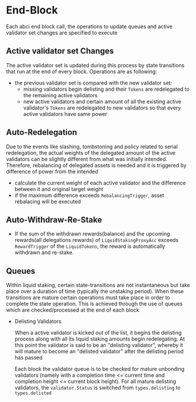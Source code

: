 <!-- order: 6 -->

# End-Block

Each abci end block call, the operations to update queues and active validator set changes are specified to execute

## Active validator set Changes

The active validator set is updated during this process by state transitions that run at the end of every block. Operations are as following:

- the previous validator set is compared with the new validator set:
  - missing validators begin delisting and their `Tokens` are redelegated to the remaining active validators
  - new active validators and certain amount of all the existing active validator's `Tokens` are redelegated to new validators so that every active validators have same power

## Auto-Redelegation

Due to the events like slashing, tombstoning and policy related to serial redelegation, the actual weights of the delegated amount of the active validators can be slightly different from what was initially intended. Therefore, rebalancing of delegated assets is needed and it is triggered by difference of power from the intended

- calculate the current weight of each active validator and the difference between it and original target weight
- if the maximum difference exceeds `RebalancingTrigger`, asset rebalacing will be executed

## Auto-Withdraw-Re-Stake

- If the sum of the withdrawn rewards(balance) and the upcoming rewards(all delegations rewards) of `LiquidStakingProxyAcc` exceeds `RewardTrigger` of the `LiquidTokens`, the reward is automatically withdrawn and re-stake.

## Queues

Within liquid staking, certain state-transitions are not instantaneous but take place over a duration of time (typically the unstaking period). When these transitions are mature certain operations must take place in order to complete the state operation. This is achieved through the use of queues which are checked/processed at the end of each block

- Delisting Validators

  When a active validator is kicked out of the list, it begins the delisting process along with all its liquid staking amounts begin redelegating. At this point the validator is said to be an "delisting validator", whereby it will mature to become an "delisted validator" after the delisting period has passed

  Each block the validator queue is to be checked for mature unbonding validators (namely with a completion time <= current time and completion height <= current block height). For all mature delisting validators, the `validator.Status` is switched from `types.delisting` to `types.delisted`
